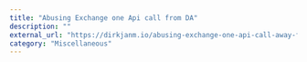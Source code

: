 ```yaml
---
title: "Abusing Exchange one Api call from DA"
description: ""
external_url: "https://dirkjanm.io/abusing-exchange-one-api-call-away-from-domain-admin/"
category: "Miscellaneous"
---
```

